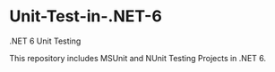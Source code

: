 # Unit-Test-in-.NET-6
.NET 6 Unit Testing

This repository includes MSUnit and NUnit Testing Projects in .NET 6.
